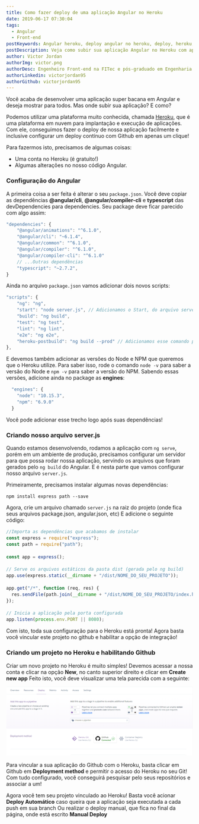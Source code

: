```yaml
---
title: Como fazer deploy de uma aplicação Angular no Heroku
date: 2019-06-17 07:30:04
tags:
  - Angular
  - Front-end
postKeywords: Angular heroku, deploy angular no heroku, deploy, heroku, angular, static file heroku, como subir aplicacao angular online
postDescription: Veja como subir sua aplicação Angular no Heroku com apenas algumas alterações em seu código, passo a passo!
author: Victor Jordan
authorImg: victor.png
authorDesc: Engenheiro Front-end na FITec e pós-graduado em Engenharia de Software pela PUC-MG e formado em Banco de Dados pela Fatec, apaixonado por usabilidade, performance e UX!
authorLinkedin: victorjordan95
authorGithub: victorjordan95
---
```


Você acaba de desenvolver uma aplicação super bacana em Angular e deseja mostrar para todos.
Mas onde subir sua aplicação? E como?

Podemos utilizar uma plataforma muito conhecida, chamada [Heroku](https://www.heroku.com/), que é uma plataforma em nuvem para implantação e execução de aplicações.
Com ele, conseguimos fazer o deploy de nossa aplicação facilmente e inclusive configurar um deploy contínuo com Github em apenas um clique!

Para fazermos isto, precisamos de algumas coisas:

- Uma conta no Heroku (é gratuito!)
- Algumas alterações no nosso código Angular.

<!-- more -->

### Configuração do Angular

A primeira coisa a ser feita é alterar o seu `package.json`.
Você deve copiar as dependências **@angular/cli**, **@angular/compiler-cli** e **typescript** das devDependencies para dependencies.
Seu package deve ficar parecido com algo assim:

```javascript
"dependencies": {
    "@angular/animations": "^6.1.0",
    "@angular/cli": "~6.1.4",
    "@angular/common": "^6.1.0",
    "@angular/compiler": "^6.1.0",
    "@angular/compiler-cli": "^6.1.0"
    // ...Outras dependências
    "typescript": "~2.7.2",
}
```

Ainda no arquivo `package.json` vamos adicionar dois novos scripts:

```javascript
"scripts": {
    "ng": "ng",
    "start": "node server.js", // Adicionamos o Start, do arquivo server.js que logo criaremos
    "build": "ng build",
    "test": "ng test",
    "lint": "ng lint",
    "e2e": "ng e2e",
    "heroku-postbuild": "ng build --prod" // Adicionamos esse comando para o heroku gerar o build dos nossos arquivos
},
```

E devemos também adicionar as versões do Node e NPM que queremos que o Heroku utilize.
Para saber isso, rode o comando `node -v` para saber a versão do Node e `npm -v` para saber a versão do NPM.
Sabendo essas versões, adicione ainda no package as **engines**:

```javascript
  "engines": {
    "node": "10.15.3",
    "npm": "6.9.0"
  }
```

Você pode adicionar esse trecho logo após suas dependências!

### Criando nosso arquivo server.js

Quando estamos desenvolvendo, rodamos a aplicação com `ng serve`, porém em um ambiente de produção, precisamos configurar um servidor
para que possa rodar nossa aplicação, servindo os arquivos que foram gerados pelo `ng build` do Angular.
E é nesta parte que vamos configurar nosso arquivo `server.js`.

Primeiramente, precisamos instalar algumas novas dependências:

```
npm install express path --save
```

Agora, crie um arquivo chamado `server.js` na raiz do projeto (onde fica seus arquivos package.json, angular.json, etc)
E adicione o seguinte código:

```javascript
//Importa as dependências que acabamos de instalar
const express = require("express");
const path = require("path");

const app = express();

// Serve os arquivos estáticos da pasta dist (gerada pelo ng build)
app.use(express.static(__dirname + "/dist/NOME_DO_SEU_PROJETO"));

app.get("/*", function (req, res) {
  res.sendFile(path.join(__dirname + "/dist/NOME_DO_SEU_PROJETO/index.html"));
});

// Inicia a aplicação pela porta configurada
app.listen(process.env.PORT || 8080);
```

Com isto, toda sua configuração para o Heroku está pronta!
Agora basta você vincular este projeto no github e habilitar a opção de integração!

### Criando um projeto no Heroku e habilitando Github

Criar um novo projeto no Heroku é muito simples!
Devemos acessar a nossa conta e clicar na opção **New**, no canto superior direito e clicar em **Create new app**
Feito isto, você deve visualizar uma tela parecida com a seguinte:

![Tela de Configuração da aplicação - Heroku](/posts/heroku_integracao_github.png)

Para vincular a sua aplicação do Github com o Heroku, basta clicar em Github em **Deployment method** e permitir o acesso do Heroku no seu Git!
Com tudo configurado, você conseguirá pesquisar pelo seus repositórios e associar a um!

Agora você tem seu projeto vinculado ao Heroku!
Basta você acionar **Deploy Automático** caso queira que a aplicação seja executada a cada push em sua branch
Ou realizar o deploy manual, que fica no final da página, onde está escrito **Manual Deploy**
